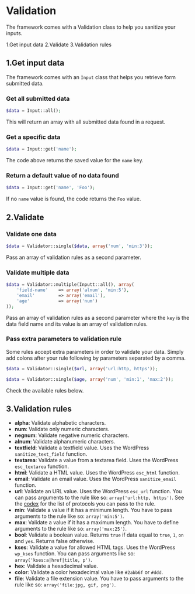 Validation
==========

The framework comes with a Validation class to help you sanitize your inputs.

1.Get input data
2.Validate
3.Validation rules

1.Get input data
----------------

The framework comes with an `Input` class that helps you retrieve form submitted data.

### Get all submitted data

```php
$data = Input::all();
```

This will return an array with all submitted data found in a request.

### Get a specific data

```php
$data = Input::get('name');
```
The code above returns the saved value for the `name` key.

### Return a default value of no data found

```php
$data = Input::get('name', 'Foo');
```

If no `name` value is found, the code returns the `Foo` value.

2.Validate
----------

### Validate one data

```php
$data = Validator::single($data, array('num', 'min:3'));
```
Pass an array of validation rules as a second parameter.

### Validate multiple data

```php
$data = Validator::multiple(Inputt::all(), array(
	'field-name'	=> array('alnum', 'min:5'),
	'email'			=> array('email'),
	'age'			=> array('num')
));
```

Pass an array of validation rules as a second parameter where the `key` is the data field name and its value is an array of validation rules.

### Pass extra parameters to validation rule

Some rules accept extra parameters in order to validate your data. Simply add colons after your rule following by parameters separated by a comma.

```php
$data = Validator::single($url, array('url:http, https'));

$data = Validator::single($age, array('num', 'min:1', 'max:2'));
```

Check the available rules below.

3.Validation rules
------------------

- **alpha**: Validate alphabetic characters.
- **num**: Validate only numeric characters.
- **negnum**: Validate negative numeric characters.
- **alnum**: Validate alphanumeric characters.
- **textfield**: Validate a textfield value. Uses the WordPress `sanitize_text_field` function.
- **textarea**: Validate a value from a textarea field. Uses the WordPress `esc_textarea` function.
- **html**: Validate a HTML value. Uses the WordPress `esc_html` function.
- **email**: Validate an email value. Uses the WordPress `sanitize_email` function.
- **url**: Validate an URL value. Uses the WordPress `esc_url` function. You can pass arguments to the rule like so: `array('url:http, https')`. See the [codex](http://codex.wordpress.org/Function_Reference/esc_url) for the list of protocols you can pass to the rule.
- **min**: Validate a value if it has a minimum length. You have to pass arguments to the rule like so: `array('min:5')`.
- **max**: Validate a value if it has a maximum length. You have to define arguments to the rule like so: `array('max:25')`.
- **bool**: Validate a boolean value. Returns `true` if data equal to `true`, `1`, `on` and `yes`. Returns false otherwise.
- **kses**: Validate a value for allowed HTML tags. Uses the WordPress `wp_kses` function. You can pass arguments like so: `array('kses:a|href|title, p')`.
- **hex**: Validate a hexadecimal value.
- **color**: Validate a color hexadecimal value like `#2abb6f` or `#ddd`.
- **file**: Validate a file extension value. You have to pass arguments to the rule like so: `array('file:jpg, gif, png')`.

